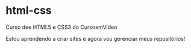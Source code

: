 # html-css
 Curso dee HTML5 e CSS3 do CursoemVideo

 Estou aprendendo a criar sites e agora vou gerenciar meus repositórios!
 
